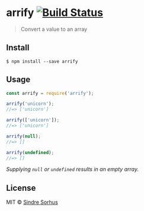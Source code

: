 # arrify [![Build Status](https://travis-ci.org/sindresorhus/arrify.svg?branch=master)](https://travis-ci.org/sindresorhus/arrify)> Convert a value to an array## Install```$ npm install --save arrify```## Usage```jsconst arrify = require('arrify');arrify('unicorn');//=> ['unicorn']arrify(['unicorn']);//=> ['unicorn']arrify(null);//=> []arrify(undefined);//=> []```*Supplying `null` or `undefined` results in an empty array.*## LicenseMIT © [Sindre Sorhus](http://sindresorhus.com)